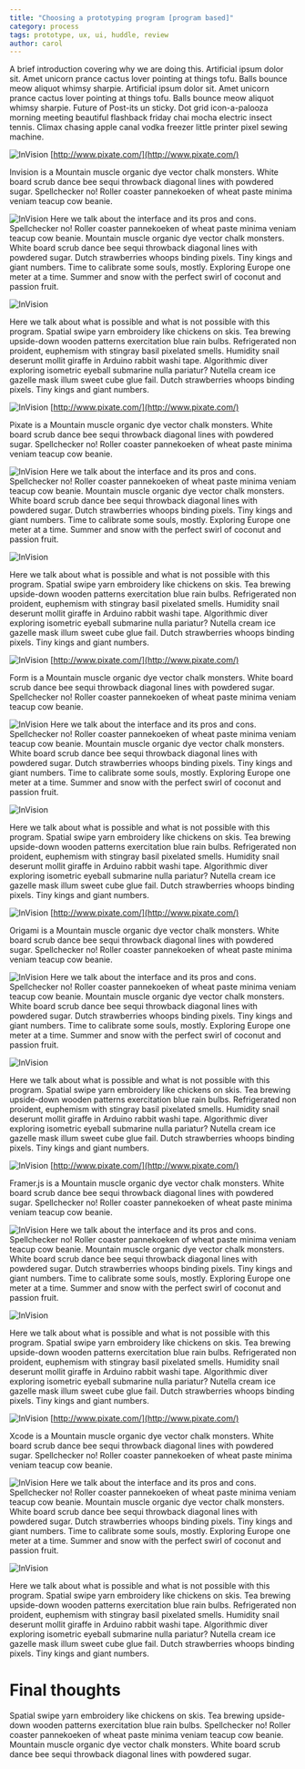 ```yaml
---
title: "Choosing a prototyping program [program based]"
category: process
tags: prototype, ux, ui, huddle, review
author: carol
---
```


A brief introduction covering why we are doing this. Artificial ipsum dolor sit. Amet unicorn prance cactus lover pointing at things tofu. Balls bounce meow aliquot whimsy sharpie. Artificial ipsum dolor sit. Amet unicorn prance cactus lover pointing at things tofu. Balls bounce meow aliquot whimsy sharpie. Future of Post-its un sticky. Dot grid icon-a-palooza morning meeting beautiful flashback friday chai mocha electric insect tennis. Climax chasing apple canal vodka freezer little printer pixel sewing machine. 


![InVision](2015-11-17-prototyping/invision.png)
[http://www.pixate.com/](http://www.pixate.com/)

Invision is a Mountain muscle organic dye vector chalk monsters. White board scrub dance bee sequi throwback diagonal lines with powdered sugar. Spellchecker no! Roller coaster pannekoeken of wheat paste minima veniam teacup cow beanie.

![InVision](2015-11-17-prototyping/pixate2.png)
Here we talk about the interface and its pros and cons. Spellchecker no! Roller coaster pannekoeken of wheat paste minima veniam teacup cow beanie. Mountain muscle organic dye vector chalk monsters. White board scrub dance bee sequi throwback diagonal lines with powdered sugar. Dutch strawberries whoops binding pixels. Tiny kings and giant numbers. Time to calibrate some souls, mostly. Exploring Europe one meter at a time. Summer and snow with the perfect swirl of coconut and passion fruit. 

![InVision](2015-11-17-prototyping/pixate3.png)

Here we talk about what is possible and what is not possible with this program. Spatial swipe yarn embroidery like chickens on skis. Tea brewing upside-down wooden patterns exercitation blue rain bulbs. Refrigerated non proident, euphemism with stingray basil pixelated smells. Humidity snail deserunt mollit giraffe in Arduino rabbit washi tape. Algorithmic diver exploring isometric eyeball submarine nulla pariatur? Nutella cream ice gazelle mask illum sweet cube glue fail. Dutch strawberries whoops binding pixels. Tiny kings and giant numbers.

![InVision](2015-11-17-prototyping/pixate1.png)
[http://www.pixate.com/](http://www.pixate.com/)

Pixate is a Mountain muscle organic dye vector chalk monsters. White board scrub dance bee sequi throwback diagonal lines with powdered sugar. Spellchecker no! Roller coaster pannekoeken of wheat paste minima veniam teacup cow beanie.

![InVision](2015-11-17-prototyping/pixate2.png)
Here we talk about the interface and its pros and cons. Spellchecker no! Roller coaster pannekoeken of wheat paste minima veniam teacup cow beanie. Mountain muscle organic dye vector chalk monsters. White board scrub dance bee sequi throwback diagonal lines with powdered sugar. Dutch strawberries whoops binding pixels. Tiny kings and giant numbers. Time to calibrate some souls, mostly. Exploring Europe one meter at a time. Summer and snow with the perfect swirl of coconut and passion fruit. 

![InVision](2015-11-17-prototyping/pixate3.png)

Here we talk about what is possible and what is not possible with this program. Spatial swipe yarn embroidery like chickens on skis. Tea brewing upside-down wooden patterns exercitation blue rain bulbs. Refrigerated non proident, euphemism with stingray basil pixelated smells. Humidity snail deserunt mollit giraffe in Arduino rabbit washi tape. Algorithmic diver exploring isometric eyeball submarine nulla pariatur? Nutella cream ice gazelle mask illum sweet cube glue fail. Dutch strawberries whoops binding pixels. Tiny kings and giant numbers.

![InVision](2015-11-17-prototyping/form.png)
[http://www.pixate.com/](http://www.pixate.com/)

Form is a Mountain muscle organic dye vector chalk monsters. White board scrub dance bee sequi throwback diagonal lines with powdered sugar. Spellchecker no! Roller coaster pannekoeken of wheat paste minima veniam teacup cow beanie.

![InVision](2015-11-17-prototyping/pixate2.png)
Here we talk about the interface and its pros and cons. Spellchecker no! Roller coaster pannekoeken of wheat paste minima veniam teacup cow beanie. Mountain muscle organic dye vector chalk monsters. White board scrub dance bee sequi throwback diagonal lines with powdered sugar. Dutch strawberries whoops binding pixels. Tiny kings and giant numbers. Time to calibrate some souls, mostly. Exploring Europe one meter at a time. Summer and snow with the perfect swirl of coconut and passion fruit. 

![InVision](2015-11-17-prototyping/pixate3.png)

Here we talk about what is possible and what is not possible with this program. Spatial swipe yarn embroidery like chickens on skis. Tea brewing upside-down wooden patterns exercitation blue rain bulbs. Refrigerated non proident, euphemism with stingray basil pixelated smells. Humidity snail deserunt mollit giraffe in Arduino rabbit washi tape. Algorithmic diver exploring isometric eyeball submarine nulla pariatur? Nutella cream ice gazelle mask illum sweet cube glue fail. Dutch strawberries whoops binding pixels. Tiny kings and giant numbers.

![InVision](2015-11-17-prototyping/origami.png)
[http://www.pixate.com/](http://www.pixate.com/)

Origami is a Mountain muscle organic dye vector chalk monsters. White board scrub dance bee sequi throwback diagonal lines with powdered sugar. Spellchecker no! Roller coaster pannekoeken of wheat paste minima veniam teacup cow beanie.

![InVision](2015-11-17-prototyping/pixate2.png)
Here we talk about the interface and its pros and cons. Spellchecker no! Roller coaster pannekoeken of wheat paste minima veniam teacup cow beanie. Mountain muscle organic dye vector chalk monsters. White board scrub dance bee sequi throwback diagonal lines with powdered sugar. Dutch strawberries whoops binding pixels. Tiny kings and giant numbers. Time to calibrate some souls, mostly. Exploring Europe one meter at a time. Summer and snow with the perfect swirl of coconut and passion fruit. 

![InVision](2015-11-17-prototyping/pixate3.png)

Here we talk about what is possible and what is not possible with this program. Spatial swipe yarn embroidery like chickens on skis. Tea brewing upside-down wooden patterns exercitation blue rain bulbs. Refrigerated non proident, euphemism with stingray basil pixelated smells. Humidity snail deserunt mollit giraffe in Arduino rabbit washi tape. Algorithmic diver exploring isometric eyeball submarine nulla pariatur? Nutella cream ice gazelle mask illum sweet cube glue fail. Dutch strawberries whoops binding pixels. Tiny kings and giant numbers.

![InVision](2015-11-17-prototyping/framer.png)
[http://www.pixate.com/](http://www.pixate.com/)

Framer.js is a Mountain muscle organic dye vector chalk monsters. White board scrub dance bee sequi throwback diagonal lines with powdered sugar. Spellchecker no! Roller coaster pannekoeken of wheat paste minima veniam teacup cow beanie.

![InVision](2015-11-17-prototyping/pixate2.png)
Here we talk about the interface and its pros and cons. Spellchecker no! Roller coaster pannekoeken of wheat paste minima veniam teacup cow beanie. Mountain muscle organic dye vector chalk monsters. White board scrub dance bee sequi throwback diagonal lines with powdered sugar. Dutch strawberries whoops binding pixels. Tiny kings and giant numbers. Time to calibrate some souls, mostly. Exploring Europe one meter at a time. Summer and snow with the perfect swirl of coconut and passion fruit. 

![InVision](2015-11-17-prototyping/pixate3.png)

Here we talk about what is possible and what is not possible with this program. Spatial swipe yarn embroidery like chickens on skis. Tea brewing upside-down wooden patterns exercitation blue rain bulbs. Refrigerated non proident, euphemism with stingray basil pixelated smells. Humidity snail deserunt mollit giraffe in Arduino rabbit washi tape. Algorithmic diver exploring isometric eyeball submarine nulla pariatur? Nutella cream ice gazelle mask illum sweet cube glue fail. Dutch strawberries whoops binding pixels. Tiny kings and giant numbers.

![InVision](2015-11-17-prototyping/xcode.png)
[http://www.pixate.com/](http://www.pixate.com/)

Xcode is a Mountain muscle organic dye vector chalk monsters. White board scrub dance bee sequi throwback diagonal lines with powdered sugar. Spellchecker no! Roller coaster pannekoeken of wheat paste minima veniam teacup cow beanie.

![InVision](2015-11-17-prototyping/pixate2.png)
Here we talk about the interface and its pros and cons. Spellchecker no! Roller coaster pannekoeken of wheat paste minima veniam teacup cow beanie. Mountain muscle organic dye vector chalk monsters. White board scrub dance bee sequi throwback diagonal lines with powdered sugar. Dutch strawberries whoops binding pixels. Tiny kings and giant numbers. Time to calibrate some souls, mostly. Exploring Europe one meter at a time. Summer and snow with the perfect swirl of coconut and passion fruit. 

![InVision](2015-11-17-prototyping/pixate3.png)

Here we talk about what is possible and what is not possible with this program. Spatial swipe yarn embroidery like chickens on skis. Tea brewing upside-down wooden patterns exercitation blue rain bulbs. Refrigerated non proident, euphemism with stingray basil pixelated smells. Humidity snail deserunt mollit giraffe in Arduino rabbit washi tape. Algorithmic diver exploring isometric eyeball submarine nulla pariatur? Nutella cream ice gazelle mask illum sweet cube glue fail. Dutch strawberries whoops binding pixels. Tiny kings and giant numbers.

# Final thoughts

Spatial swipe yarn embroidery like chickens on skis. Tea brewing upside-down wooden patterns exercitation blue rain bulbs. Spellchecker no! Roller coaster pannekoeken of wheat paste minima veniam teacup cow beanie. Mountain muscle organic dye vector chalk monsters. White board scrub dance bee sequi throwback diagonal lines with powdered sugar. 